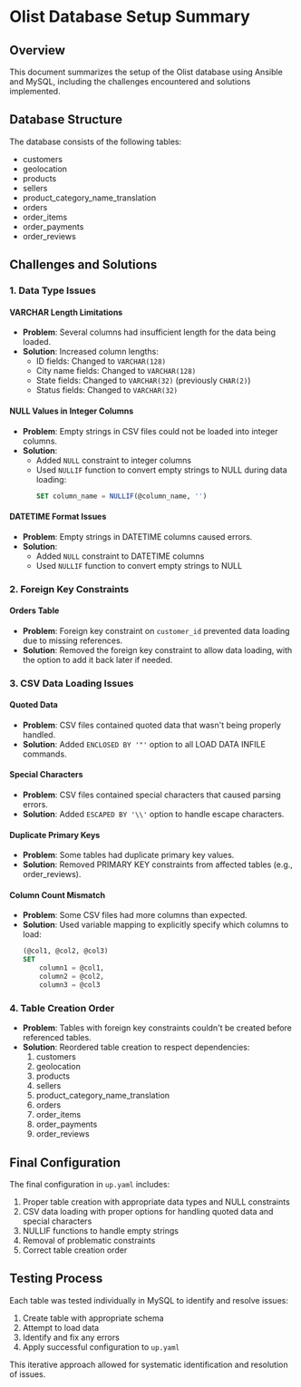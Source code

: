 # Olist Database Setup Summary

## Overview
This document summarizes the setup of the Olist database using Ansible and MySQL, including the challenges encountered and solutions implemented.

## Database Structure
The database consists of the following tables:
- customers
- geolocation
- products
- sellers
- product_category_name_translation
- orders
- order_items
- order_payments
- order_reviews

## Challenges and Solutions

### 1. Data Type Issues

#### VARCHAR Length Limitations
- **Problem**: Several columns had insufficient length for the data being loaded.
- **Solution**: Increased column lengths:
  - ID fields: Changed to `VARCHAR(128)`
  - City name fields: Changed to `VARCHAR(128)`
  - State fields: Changed to `VARCHAR(32)` (previously `CHAR(2)`)
  - Status fields: Changed to `VARCHAR(32)`

#### NULL Values in Integer Columns
- **Problem**: Empty strings in CSV files could not be loaded into integer columns.
- **Solution**: 
  - Added `NULL` constraint to integer columns
  - Used `NULLIF` function to convert empty strings to NULL during data loading:
    ```sql
    SET column_name = NULLIF(@column_name, '')
    ```

#### DATETIME Format Issues
- **Problem**: Empty strings in DATETIME columns caused errors.
- **Solution**:
  - Added `NULL` constraint to DATETIME columns
  - Used `NULLIF` function to convert empty strings to NULL

### 2. Foreign Key Constraints

#### Orders Table
- **Problem**: Foreign key constraint on `customer_id` prevented data loading due to missing references.
- **Solution**: Removed the foreign key constraint to allow data loading, with the option to add it back later if needed.

### 3. CSV Data Loading Issues

#### Quoted Data
- **Problem**: CSV files contained quoted data that wasn't being properly handled.
- **Solution**: Added `ENCLOSED BY '"'` option to all LOAD DATA INFILE commands.

#### Special Characters
- **Problem**: CSV files contained special characters that caused parsing errors.
- **Solution**: Added `ESCAPED BY '\\'` option to handle escape characters.

#### Duplicate Primary Keys
- **Problem**: Some tables had duplicate primary key values.
- **Solution**: Removed PRIMARY KEY constraints from affected tables (e.g., order_reviews).

#### Column Count Mismatch
- **Problem**: Some CSV files had more columns than expected.
- **Solution**: Used variable mapping to explicitly specify which columns to load:
  ```sql
  (@col1, @col2, @col3)
  SET
      column1 = @col1,
      column2 = @col2,
      column3 = @col3
  ```

### 4. Table Creation Order

- **Problem**: Tables with foreign key constraints couldn't be created before referenced tables.
- **Solution**: Reordered table creation to respect dependencies:
  1. customers
  2. geolocation
  3. products
  4. sellers
  5. product_category_name_translation
  6. orders
  7. order_items
  8. order_payments
  9. order_reviews

## Final Configuration

The final configuration in `up.yaml` includes:
1. Proper table creation with appropriate data types and NULL constraints
2. CSV data loading with proper options for handling quoted data and special characters
3. NULLIF functions to handle empty strings
4. Removal of problematic constraints
5. Correct table creation order

## Testing Process

Each table was tested individually in MySQL to identify and resolve issues:
1. Create table with appropriate schema
2. Attempt to load data
3. Identify and fix any errors
4. Apply successful configuration to `up.yaml`

This iterative approach allowed for systematic identification and resolution of issues. 